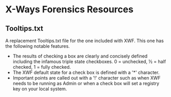 # X-Ways Forensics Resources

## Tooltips.txt
A replacement Tooltips.txt file for the one included with XWF.  This one has the following notable features.
- The results of checking a box are clearly and concisely defined including the infamous triple state checkboxes.  0 = unchecked, ½ = half checked, 1 = fully checked.
- The XWF default state for a check box is defined with a '*' character.
- Important points are called out with a '!' character such as when XWF needs to be running as Admin or when a check box will set a registry key on your local system.
